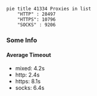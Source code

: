 
```mermaid
pie title 41334 Proxies in list
    "HTTP" : 28497
    "HTTPS": 10796
    "SOCKS" : 9206
```

### Some Info
#### Average Timeout

- mixed: 4.2s
- http: 2.4s
- https: 8.1s
- socks: 6.4s